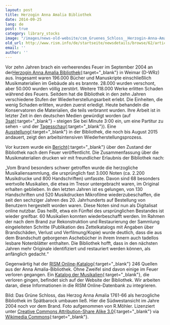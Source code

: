```yaml
---
layout: post
title: Herzogin Anna Amalia Bibliothek
date: 2014-09-25
lang: de
post: true
category: library_stocks
image: "/images/news-old-website/csm_Gruenes_Schloss__Herzogin-Anna-Amalia-Bibliothek__in_Weimar_a010222224.jpg"
old_url: http://www.rism.info/de/startseite/newsdetails/browse/62/article/64/herzogin-anna-amalia-bibliothek.html
email: ''
author: ''
---
```


Vor zehn Jahren brach ein verheerendes Feuer im September 2004 an der[Herzogin Anna Amalia Bibliothek](http://www.anna-amalia-bibliothek.de/de/){:target="_blank"} in Weimar (D-WRz) aus. Insgesamt waren 196.000 Bücher und Manuskripte einschließlich Musikmaterialien im Gebäude als es brannte. 28.000 wurden verschont, aber 50.000 wurden völlig zerstört. Weitere 118.000 Werke erlitten Schaden während des Feuers. Seitdem hat die Bibliothek in den zehn Jahren verschiedene Stufen der Wiederherstellungsarbeit erlebt. Die Einheiten, die wenig Schaden erlitten, wurden zuerst erledigt. Heute behandeln die Konservatoren die Materialien, die teils verbrannt wurden. Ihre Arbeit ist in letzter Zeit in den deutschen Medien gewürdigt worden (auf [3sat](http://www.3sat.de/mediathek/?mode=play&obj=41915){:target="_blank"} - steigen Sie bei Minute 3:00 ein, um eine Partitur zu sehen - und der [Tagesschau](http://www.tagesschau.de/inland/anna-amalia-106.html){:target="_blank"}). Eine [Ausstellung](http://www.klassik-stiftung.de/ausstellungen-und-veranstaltungen/?tx_lombkswterm1_pi1%5Bevent%5D=2384&tx_lombkswterm1_pi1%5BselectedDayString%5D=2014-08-01&tx_lombkswterm1_pi1%5BbackArray%5D%5Baction%5D=eventList&tx_lombkswterm1_pi1%5BbackArray%5D%5BcategoryId%5D=&tx_lombkswterm1_pi1%5BbackArray%5D%5BmonthStart%5D=&tx_lombkswterm1_pi1%5Bdate%5D=13235&tx_lombkswterm1_pi1%5Baction%5D=eventDetail&tx_lombkswterm1_pi1%5Bcontroller%5D=FeDate&cHash=55812af210e710bc49be1edf8bf3ab46){:target="_blank"} in der Bibliothek, die noch bis August 2015 andauert, zeigt den arbeitsintensiven Wiederherstellungsprozess.

Vor kurzem wurde ein [Bericht](http://www.anna-amalia-bibliothek.de/pdf/140815_Factsheet_Brand_final.pdf){:target="_blank"} über den Zustand der Bibliothek nach dem Feuer veröffentlicht. Die Zusammenfassung über die Musikmaterialien drucken wir mit freundlicher Erlaubnis der Bibliothek nach:

„Vom Brand besonders schwer getroffen wurde die herzogliche Musikaliensammlung, die ursprünglich fast 3.000 Noten (ca. 2.200 Musikdrucke und 800 Handschriften) umfasste. Davon sind 68 besonders wertvolle Musikalien, die etwa im Tresor untergebracht waren, im Original erhalten geblieben. In den letzten Jahren ist es gelungen, von 130 Handschriften und 520 Musikdrucken Mikrofilme wiederzubeschaffen, die seit den sechziger Jahren des 20. Jahrhunderts auf Bestellung von Benutzern hergestellt worden waren. Diese Noten sind nun als Digitalisat online nutzbar. Das heißt, etwa ein Fünftel des ursprünglichen Bestandes ist wieder greifbar. 60 Musikalien konnten wiederbeschafft werden. Im Rahmen der nach dem Brand zur Rekonstruktion und Restaurierung der Sammlung eingeleiteten Schritte (Publikation des Zettelkatalogs mit Angaben über Brandschäden, Verlust und Verfilmung/Kopie) wurde deutlich, dass die aus dem Brandschutt geborgenen Aschebücher in ihrem Innern auch tadellos lesbare Notenblätter enthalten. Die Bibliothek hofft, dass in den nächsten Jahren mehr Originale identifiziert und restauriert werden können, als anfänglich gedacht.“

Gegenwärtig hat der [RISM Online-Katalog](https://opac.rism.info/){:target="_blank"} 246 Quellen aus der Anna Amalia-Bibliothek. Ohne Zweifel sind davon einige im Feuer verloren gegangen. Ein [Katalog der Musikalien](http://haab.weimar-klassik.de/Musikalienkatalog/){:target="_blank"}, die verloren gingen, befindet sich auf der Website der Bibliothek. Wir arbeiten daran, diese Informationen in die RISM Online-Datenbank zu integrieren.

Bild: Das Grüne Schloss, das Herzog Anna Amalia 1761-66 als herzogliche Bibliothek im Spätbarock umbauen ließ. Hier die Südwestansicht im Jahre 2004 noch vor dem Brand. Foto aufgenommen von R.Möhler. Lizenziert unter [Creative Commons Attribution-Share Alike 3.0](https://creativecommons.org/licenses/by-sa/3.0/){:target="_blank"} via [Wikimedia Commons](http://commons.wikimedia.org/wiki/File:Gr%C3%BCnes_Schloss_%28Herzogin-Anna-Amalia-Bibliothek%29_in_Weimar.jpg?uselang=de){:target="_blank"}.

